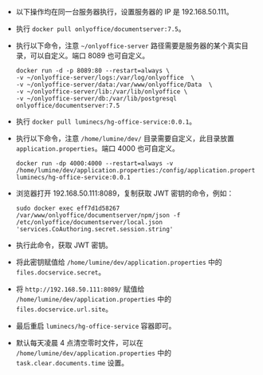 * 以下操作均在同一台服务器执行，设置服务器的 IP 是 192.168.50.111。
* 执行 `docker pull onlyoffice/documentserver:7.5`。
* 执行以下命令，注意 `~/onlyoffice-server` 路径需要是服务器的某个真实目录，可以自定义。端口 8089 也可自定义。

    ```shell
    docker run -d -p 8089:80 --restart=always \
    -v ~/onlyoffice-server/logs:/var/log/onlyoffice  \
    -v ~/onlyoffice-server/data:/var/www/onlyoffice/Data  \
    -v ~/onlyoffice-server/lib:/var/lib/onlyoffice \
    -v ~/onlyoffice-server/db:/var/lib/postgresql onlyoffice/documentserver:7.5
    ```

* 执行 `docker pull luminecs/hg-office-service:0.0.1`。
* 执行以下命令，注意 `/home/lumine/dev/` 目录需要自定义，此目录放置 `application.properties`。端口 4000 也可自定义。

    ```shell
    docker run -dp 4000:4000 --restart=always -v /home/lumine/dev/application.properties:/config/application.properties luminecs/hg-office-service:0.0.1
    ```
   
* 浏览器打开 192.168.50.111:8089，复制获取 JWT 密钥的命令，例如：

    ```shell
    sudo docker exec eff7d1d58267 /var/www/onlyoffice/documentserver/npm/json -f /etc/onlyoffice/documentserver/local.json 'services.CoAuthoring.secret.session.string'
    ```
  
* 执行此命令，获取 JWT 密钥。
* 将此密钥赋值给 `/home/lumine/dev/application.properties` 中的 `files.docservice.secret`。
* 将 `http://192.168.50.111:8089/` 赋值给 `/home/lumine/dev/application.properties` 中的 `files.docservice.url.site`。
* 最后重启 `luminecs/hg-office-service` 容器即可。
* 默认每天凌晨 4 点清空零时文件，可以在 `/home/lumine/dev/application.properties` 中的 `task.clear.documents.time` 设置。